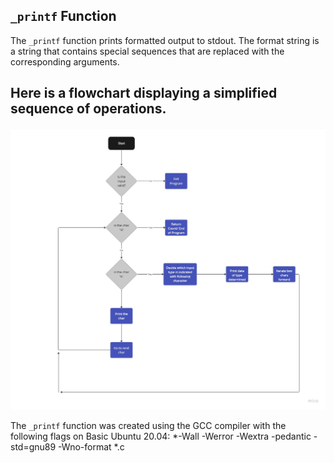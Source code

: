 ## `_printf` Function

The `_printf` function prints formatted output to stdout.
The format string is a string that contains special sequences
that are replaced with the corresponding arguments. 

## Here is a flowchart displaying a simplified sequence of operations.

![Image Link](https://github.com/cpmoore0317/holbertonschool-printf/blob/master/Flow%20chart%20for%20_printf.c.jpg)

The `_printf` function was created using the GCC compiler with the following flags on Basic Ubuntu 20.04:
*-Wall -Werror -Wextra -pedantic -std=gnu89 -Wno-format *.c
